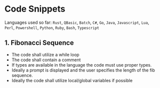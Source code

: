 # Code Snippets
Languages used so far: `Rust`, `QBasic`, `Batch`, `C#`, `Go`, `Java`, `Javascript`, `Lua`, `Perl`, `Powershell`, `Python`, `Ruby`, `Bash`, `Typescript`

## 1. Fibonacci Sequence
- The code shall utilize a while loop
- The code shall contain a comment
- If types are available in the language the code must use proper types.
- Ideally a prompt is displayed and the user specifies the length of the fib sequence.
- Ideally the code shall utilize local/global variables if possible
